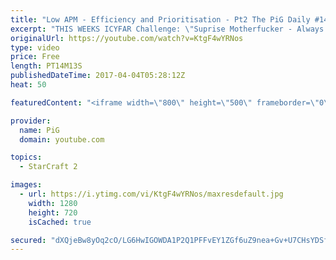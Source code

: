 ```yaml
---
title: "Low APM - Efficiency and Prioritisation - Pt2 The PiG Daily #148"
excerpt: "THIS WEEKS ICYFAR Challenge: \"Suprise Motherfucker - Always attack at two locations at once.”\r \r Send submissions to pigrandom88@gmail.com as attachment AND only ICYFAR as title! Latest submission is 24 hours before the show airs on the tuesday (AM/EU) /wednesday (AU) daily.\r \r Use this link to join"
originalUrl: https://youtube.com/watch?v=KtgF4wYRNos
type: video
price: Free
length: PT14M13S
publishedDateTime: 2017-04-04T05:28:12Z
heat: 50

featuredContent: "<iframe width=\"800\" height=\"500\" frameborder=\"0\" src=\"https://www.youtube.com/embed/KtgF4wYRNos\" allow=\"accelerometer; autoplay; encrypted-media; gyroscope; picture-in-picture\" allowfullscreen></iframe>"

provider:
  name: PiG
  domain: youtube.com

topics:
  - StarCraft 2

images:
  - url: https://i.ytimg.com/vi/KtgF4wYRNos/maxresdefault.jpg
    width: 1280
    height: 720
    isCached: true

secured: "dXQjeBw8yOq2cO/LG6HwIGOWDA1P2Q1PFFvEY1ZGf6uZ9nea+Gv+U7CHsYDSfdz43c4sHMv4O6mLajMJCL02kS8mfYOIJY5fn9v1HE+iDQP6YK7N/vg2tSJvFZb4eG2VlJsJGCjlSvx2guvWFgnbZn/0e/9QU9Ymq2FF9AXHi7dcGcXOzrqu1DlZmgkubpUBqU6oRBMqDn/I+lG3WFz6XI915IgEfvH9PAeoE24ay9Ucft3noyKyIoMhaEVAUtpWP85vI9Uo1K43MLeXCFxeMgw51K9qAnSpdF7lJIFzSGK96ntm5YH8s8VvzXETlHUX+TadG6AgFhF6D0MuFVbKF67juMi1gwxsMMgdZ5CX64T0Yelz3PZGyERIIhMGk9uE0SS5B5JTVTmjKJ+UkvH8goR72o/GfUZ3jsIA+z1M2b8=;2f+upmGz9OY31HKsXvB2HQ=="
---
```


